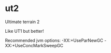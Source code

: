ut2
======
Ultimate terrain 2

Like UT1 but better!

Recommended jvm options:
-XX\:+UseParNewGC
-XX\:+UseConcMarkSweepGC
